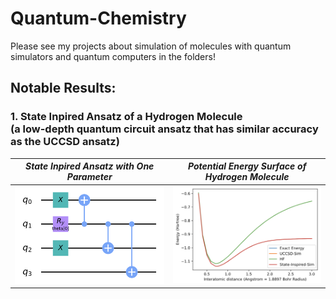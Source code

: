 # Quantum-Chemistry
Please see my projects about simulation of molecules with quantum simulators and quantum computers in the folders!

## Notable Results:
### 1. State Inpired Ansatz of a Hydrogen Molecule <br /> (a low-depth quantum circuit ansatz that has similar accuracy as  the UCCSD ansatz)
| *State Inpired Ansatz with One Parameter* | *Potential Energy Surface of Hydrogen Molecule* |
|------------|-------------|
| <img src="https://github.com/randyshee/Quantum-Chemistry/blob/main/State%20Inspired%20H2/Image/State%20Inspired%20Ansatz.png" width="500"> | <img src="https://github.com/randyshee/Quantum-Chemistry/blob/main/State%20Inspired%20H2/Image/Potential%20Energy%20Surface.png" width="500"> |
